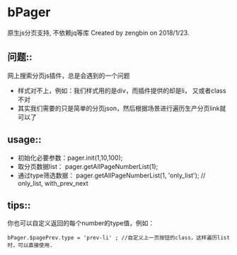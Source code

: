 # bPager
原生js分页支持, 不依赖jq等库
 Created by zengbin on 2018/1/23.
## 问题::
网上搜索分页js插件，总是会遇到的一个问题
* 样式对不上，例如：我们样式用的是div，而插件提供的却是li， 又或者class不对
* 其实我们需要的只是简单的分页json，然后根据场景进行遍历生产分页link就可以了
## usage::
* 初始化必要参数：pager.init(1,10,100);
* 取分页数据list： pager.getAllPageNumberList(1);
* 通过type筛选数据：  pager.getAllPageNumberList(1, 'only_list'); // only_list, with_prev_next
## tips::
你也可以自定义返回的每个number的type值，例如：
```
bPager.$pagePrev.type = 'prev-li' ; //自定义上一页按钮的class，这样遍历list时，可以直接使用.
```
